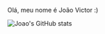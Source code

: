 Olá, meu nome é João Victor :)

![Joao's GitHub stats](https://github-readme-stats.vercel.app/api?username=joyvixtor&show_icons=true&theme=radical)
